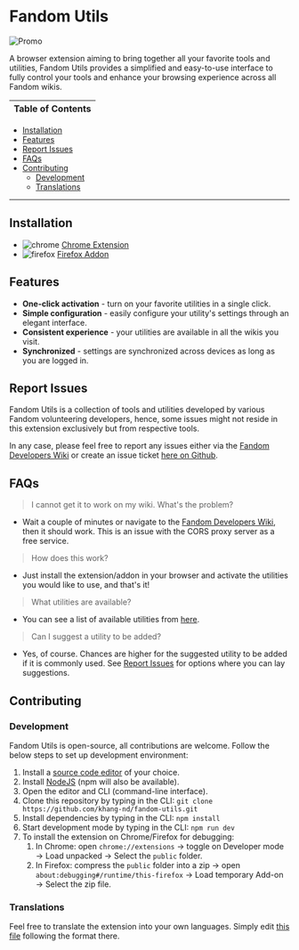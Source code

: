 # Fandom Utils

![Promo](https://vignette.wikia.nocookie.net/central/images/d/d8/Fandom-utils-promo.png)

A browser extension aiming to bring together all your favorite tools and utilities, Fandom Utils provides a simplified and easy-to-use interface to fully control your tools and enhance your browsing experience across all Fandom wikis.

| Table of Contents
|---

* [Installation](#installation)
* [Features](#features)
* [Report Issues](#report-issues)
* [FAQs](#faqs)
* [Contributing](#contributing)
  * [Development](#development)
  * [Translations](#translations)

---

## Installation

* ![chrome](https://static.wikia.nocookie.net/logopedia/images/c/ca/Google_Chrome_for_Android_Icon_2016.svg/revision/latest/scale-to-width-down/16) [Chrome Extension](https://chrome.google.com/webstore/detail/eogklihnaofhampffhohopaffelgjfbp)
* ![firefox](https://static.wikia.nocookie.net/logopedia/images/0/0d/Firefox_logo_2019.svg/revision/latest/scale-to-width-down/16) [Firefox Addon](https://addons.mozilla.org/en-US/firefox/addon/fandom-utils/)

## Features

* **One-click activation** - turn on your favorite utilities in a single click.
* **Simple configuration** - easily configure your utility's settings through an elegant interface.
* **Consistent experience** - your utilities are available in all the wikis you visit.
* **Synchronized** - settings are synchronized across devices as long as you are logged in.

## Report Issues

Fandom Utils is a collection of tools and utilities developed by various Fandom volunteering developers, hence, some issues might not reside in this extension exclusively but from respective tools.

In any case, please feel free to report any issues either via the [Fandom Developers Wiki](https://dev.fandom.com/wiki/Talk:FandomUtils) or create an issue ticket [here on Github](https://github.com/khang-nd/fandom-utils/issues).

## FAQs

> I cannot get it to work on my wiki. What's the problem?

* Wait a couple of minutes or navigate to the [Fandom Developers Wiki](https://dev.fandom.com/), then it should work. This is an issue with the CORS proxy server as a free service.

> How does this work?

* Just install the extension/addon in your browser and activate the utilities you would like to use, and that's it!

> What utilities are available?

* You can see a list of available utilities from [here](https://dev.fandom.com/wiki/FandomUtils#Integrated_Utils).

> Can I suggest a utility to be added?

* Yes, of course. Chances are higher for the suggested utility to be added if it is commonly used. See [Report Issues](#report-issues) for options where you can lay suggestions.

## Contributing

### Development

Fandom Utils is open-source, all contributions are welcome. Follow the below steps to set up development environment:

1. Install a [source code editor](https://en.wikipedia.org/wiki/Source-code_editor) of your choice.
2. Install [NodeJS](https://nodejs.org/en/) (npm will also be available).
3. Open the editor and CLI (command-line interface).
4. Clone this repository by typing in the CLI:
`git clone https://github.com/khang-nd/fandom-utils.git`
5. Install dependencies by typing in the CLI: `npm install`
6. Start development mode by typing in the CLI: `npm run dev`
7. To install the extension on Chrome/Firefox for debugging:
   1. In Chrome: open `chrome://extensions` → toggle on Developer mode → Load unpacked → Select the `public` folder.
   2. In Firefox: compress the `public` folder into a zip → open `about:debugging#/runtime/this-firefox` → Load temporary Add-on → Select the zip file.

### Translations

Feel free to translate the extension into your own languages. Simply edit [this file](src/data/i18n.json) following the format there.
